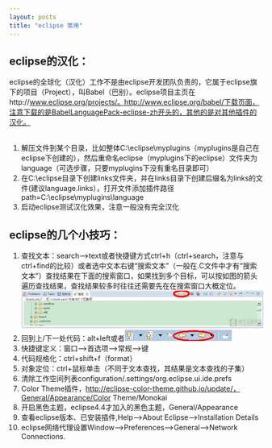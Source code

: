 ```yaml
---
layout: posts
title: "eclipse 常用"
---
```


## eclipse的汉化：

eclipse的全球化（汉化）工作不是由eclipse开发团队负责的，它属于eclipse旗下的项目（Project），叫Babel（巴别）。eclipse项目主页在http://www.eclipse.org/projects/。http://www.eclipse.org/babel/下载页面，注意下载的是BabelLanguagePack-eclipse-zh开头的，其他的是对其他插件的汉化。<br><br>

1. 解压文件到某个目录，比如整体C:\eclipse\myplugins（myplugins是自己在eclipse下创建的），然后重命名eclipse（myplugins下的eclipse）文件夹为language（可选步骤，只要myplugins下没有重名目录即可）
2. 在C:\eclipse目录下创建links文件夹，并在links目录下创建后缀名为links的文件(建议language.links），打开文件添加插件路径path=C:\\eclipse\\myplugins\\language
3. 启动eclipse测试汉化效果，注意一般没有完全汉化

## eclipse的几个小技巧：

1. 查找文本：search——>text或者快捷键方式ctrl+h（ctrl+search，注意与ctrl+find的比较）或者选中文本右键“搜索文本”（一般在.C文件中才有“搜索文本”）查找结果在下面的搜索窗口，如果找到多个目标，可以按如图的箭头遍历查找结果，查找结果较多时往往还需要先在在搜索窗口大概定位。![eclipse查找文本](/images/eclipse/eclipse.jpg)
2. 回到上/下一处代码：alt+left或者![](/images/eclipse/代码.jpg)
3. 快捷键定义：窗口——>首选项——>常规——>键
4. 代码规格化：ctrl+shift+f（format）
5. 对象定位：ctrl+鼠标单击（不同于文本查找，其结果是文本查找的子集）
6. 清除工作空间列表configuration/.settings/org.eclipse.ui.ide.prefs
7. Color Theme插件，http://eclipse-color-theme.github.io/update/，General/Appearance/Color Theme/Monokai
8. 开启黑色主题，eclipse4.4才加入的黑色主题，General/Appearance
9. 查看eclipse版本、已安装插件,Help-->About Eclipse-->Installation Details
10. eclipse网络代理设置Window-->Preferences-->General-->Network Connections.